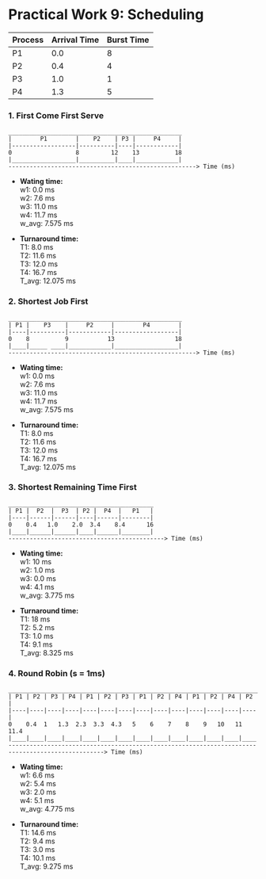 # Practical Work 9: Scheduling

|Process|Arrival Time|Burst Time|
|----  | --- | --- |
|P1	|0.0|	8|
|P2	|0.4|	4|
|P3	|1.0|	1|
|P4	|1.3|	5|

### 1. First Come First Serve
```
_________________________________________________
|        P1        |    P2    | P3 |     P4     |
|------------------|----------|----|------------|
0                  8         12    13          18
|__________________|__________|____|____________|
-----------------------------------------------------> Time (ms)
```
- **Wating time:**  
w1: 0.0 ms  
w2: 7.6 ms  
w3: 11.0 ms  
w4: 11.7 ms  
w_avg: 7.575 ms  

- **Turnaround time:**  
T1: 8.0 ms  
T2: 11.6 ms  
T3: 12.0 ms  
T4: 16.7 ms  
T_avg: 12.075 ms

### 2. Shortest Job First
```
_________________________________________________
| P1 |    P3    |     P2     |        P4        |
|----|----------|------------|------------------|
0    8          9           13                 18
|____|_____ ____|____________|__________________|
-----------------------------------------------------> Time (ms)
```
- **Wating time:**  
w1: 0.0 ms  
w2: 7.6 ms  
w3: 11.0 ms  
w4: 11.7 ms  
w_avg: 7.575 ms  

- **Turnaround time:**  
T1: 8.0 ms  
T2: 11.6 ms  
T3: 12.0 ms  
T4: 16.7 ms  
T_avg: 12.075 ms

### 3. Shortest Remaining Time First
```
_________________________________________
| P1 |  P2  |  P3  | P2 |  P4  |   P1   |
|----|------|------|----|------|--------|
0    0.4   1.0    2.0  3.4    8.4      16
|____|______|______|____|______|________|
--------------------------------------------> Time (ms)
```
- **Wating time:**  
w1: 10 ms  
w2: 1.0 ms  
w3: 0.0 ms  
w4: 4.1 ms  
w_avg: 3.775 ms  

- **Turnaround time:**  
T1: 18 ms  
T2: 5.2 ms  
T3: 1.0 ms  
T4: 9.1 ms  
T_avg: 8.325 ms

### 4. Round Robin (s = 1ms)
```
_______________________________________________________________________
| P1 | P2 | P3 | P4 | P1 | P2 | P3 | P1 | P2 | P4 | P1 | P2 | P4 | P2 |
|----|----|----|----|----|----|----|----|----|----|----|----|----|----|
0    0.4  1   1.3  2.3  3.3  4.3   5    6    7    8    9   10   11   11.4
|____|____|____|____|____|____|____|____|____|____|____|____|____|____|
-------------------------------------------------------------------------------------------------> Time (ms)
```
- **Wating time:**  
w1: 6.6 ms  
w2: 5.4 ms  
w3: 2.0 ms  
w4: 5.1 ms  
w_avg: 4.775 ms  

- **Turnaround time:**  
T1: 14.6 ms  
T2: 9.4 ms  
T3: 3.0 ms  
T4: 10.1 ms  
T_avg: 9.275 ms
